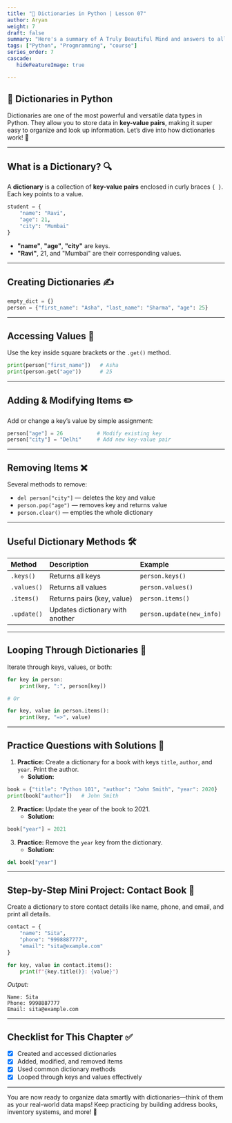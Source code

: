 ```yaml
---
title: "📖 Dictionaries in Python | Lesson 07"
author: Aryan
weight: 7
draft: false
summary: "Here's a summary of A Truly Beautiful Mind and answers to all the questions, presented for ease of understanding with emojis! 📚🤖 ..."
tags: ["Python", "Progmramming", "course"]
series_order: 7
cascade:
   hideFeatureImage: true

---
```


## 📖 Dictionaries in Python

Dictionaries are one of the most powerful and versatile data types in Python. They allow you to store data in **key-value pairs**, making it super easy to organize and look up information. Let’s dive into how dictionaries work! 🌟

***

## What is a Dictionary? 🔍

A **dictionary** is a collection of **key-value pairs** enclosed in curly braces `{ }`. Each key points to a value.

```python
student = {
    "name": "Ravi",
    "age": 21,
    "city": "Mumbai"
}
```

- **"name"**, **"age"**, **"city"** are keys.
- **"Ravi"**, 21, and "Mumbai" are their corresponding values.

***

## Creating Dictionaries ✍️

```python
empty_dict = {}
person = {"first_name": "Asha", "last_name": "Sharma", "age": 25}
```


***

## Accessing Values 🔑

Use the key inside square brackets or the `.get()` method.

```python
print(person["first_name"])   # Asha
print(person.get("age"))      # 25
```


***

## Adding \& Modifying Items ✏️

Add or change a key’s value by simple assignment:

```python
person["age"] = 26           # Modify existing key
person["city"] = "Delhi"     # Add new key-value pair
```


***

## Removing Items ❌

Several methods to remove:

- `del person["city"]` — deletes the key and value
- `person.pop("age")` — removes key and returns value
- `person.clear()` — empties the whole dictionary

***

## Useful Dictionary Methods 🛠️

| Method | Description | Example |
| :-- | :-- | :-- |
| `.keys()` | Returns all keys | `person.keys()` |
| `.values()` | Returns all values | `person.values()` |
| `.items()` | Returns pairs (key, value) | `person.items()` |
| `.update()` | Updates dictionary with another | `person.update(new_info)` |


***

## Looping Through Dictionaries 🔄

Iterate through keys, values, or both:

```python
for key in person:
    print(key, ":", person[key])

# Or

for key, value in person.items():
    print(key, "=>", value)
```


***

## Practice Questions with Solutions 🎯

1. **Practice:** Create a dictionary for a book with keys `title`, `author`, and `year`. Print the author.
    - **Solution:**

```python
book = {"title": "Python 101", "author": "John Smith", "year": 2020}
print(book["author"])   # John Smith
```

2. **Practice:** Update the year of the book to 2021.
    - **Solution:**

```python
book["year"] = 2021
```

3. **Practice:** Remove the `year` key from the dictionary.
    - **Solution:**

```python
del book["year"]
```


***

## Step-by-Step Mini Project: Contact Book 📒

Create a dictionary to store contact details like name, phone, and email, and print all details.

```python
contact = {
    "name": "Sita",
    "phone": "9998887777",
    "email": "sita@example.com"
}

for key, value in contact.items():
    print(f"{key.title()}: {value}")
```

_Output:_

```
Name: Sita
Phone: 9998887777
Email: sita@example.com
```


***

## Checklist for This Chapter ✅

- [x] Created and accessed dictionaries
- [x] Added, modified, and removed items
- [x] Used common dictionary methods
- [x] Looped through keys and values effectively

***

You are now ready to organize data smartly with dictionaries—think of them as your real-world data maps! Keep practicing by building address books, inventory systems, and more! 🎯

